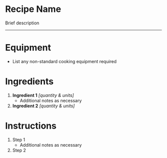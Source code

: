 # Recipe Name

Brief description

---

# Equipment

- List any non-standard cooking equipment required

# Ingredients
1) **Ingredient 1** *\[quantity & units\]*
   - Additional notes as necessary
2) **Ingredient 2** *\[quantity & units\]*

# Instructions
1) Step 1
   - Additional notes as necessary
2) Step 2
